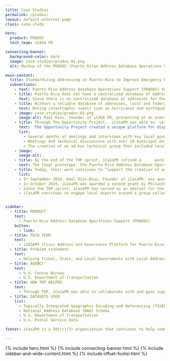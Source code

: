 ```yaml
---
title: Case Studies
permalink: /prados/
layout: default-internal-page
class: case-study

hero:
  product: PRADOS
  tech_team: iCASA PR

connecting-banner:
  background-color: dark
  image: case-studies/prados-01.png
  alt: Mockup of the PRADOS (Puerto Rican Address Database Operations Support) tool on an iPad

main-content:
  title: Standardizing Addressing in Puerto Rico to Improve Emergency Response
  subsections:
    - text: Puerto Rico Address Database Operations Support (PRADOS) helps municipalities and communities in Puerto Rico enhance their address data infrastructure to improve emergency response.
    - title: Puerto Rico does not have a centralized database of addresses with geospatial coordinates for its 78 legally independent municipios.
      text: Since there is no centralized database of addresses for Puerto Rico and most municipios do not have address data that follow federal standards, there are significant inconsistencies between federal, state and local datasets. To complicate the issue, addresses in Puerto Rico have unique characteristics that require special handling, and over half of the population of Puerto Rico rely on rural or post office box addresses that cannot be geolocated.
    - title: Without a reliable database of addresses, local and federal leaders are unable to effectively manage catastrophic events.
      text: During catastrophic events such as hurricanes and earthquakes, residences and businesses cannot be located using traditional means of address navigation since structures, street signs, and landmarks no longer exist. Without addresses that can be geolocated, emergency respondents aren’t able to locate households affected by disasters or effectively respond to calls for help. An easily accessible database of reliable, accurate, and uniform address point data can meet the immediate needs of emergency responders and communities in crisis.
    - image: case-studies/prados-02.png
      image-alt: Raúl Rios, founder of iCASA PR, presenting at an event
    - title: Through The Opportunity Project,  iCasaPR was able to  validate an approach for collecting and standardizing addresses in Puerto Rico through collaborative engagements with key stakeholders and local leaders.
      text: 'The Opportunity Project created a unique platform for disparate groups of people to collaborate on a singular challenge. The collaborative spirit of the TOP user engagement workshop in Puerto Rico inspired iCasaPR to collaborate with key stakeholders and gain valuable insights to ensure that their approach could meet existing needs. These efforts included:'
      list:
        - Several months of meetings and interviews with key local government stakeholders and agencies around issues of addressing infrastructure
        - Meetings and technical discussions with over 30 municipal data stewards to understand the issues around maintaining quality address data and producing authoritative datasets
        - The creation of an ad-hoc technical group that included local subject matter experts of geospatial applications as well as representatives from the local mailing and distribution industry
    - image:
      image-alt:
    - title: By the end of the TOP sprint, iCasaPR refined a      working prototype for municipal data stewards to “translate” local addressing practices to federally compliant addresses.
      text: The final prototype, the Puerto Rico Address Database Operations Support (PRADOS), is an address governance platform to assist local authorities in Puerto Rico in standardizing addresses. The product works by providing cloud-based access to local and federal datasets without the need to install complex GIS products. PRADOS allows data stewards to overcome the cultural differences between Puerto Rico local addressing practices and the systems currently operating in the federal government.
    - title: Today, their work continues to “support the creation of authoritative address datasets for Puerto Rico that preserve [its] cultural heritage and comply with Federal Standards” and is funded by two grants.
      list:
      - In September 2019, Raúl Ríos-Díaz, Founder of iCasaPR, was awarded a Research Grant from the Advanced Research Grants Program (ARG) to continue the development of PRADOS. This grant is sponsored by the Puerto Rico Science, Technology & Research Trust.
      - In October 2019, iCasaPR was awarded a second grant by Philanthropy Puerto Rico, to launch the Puerto Rico Civic Address Vulnerability Evaluation (PRCAVE) Project. PRCAVE will be the first systematic study of the addressing infrastructure problems in Puerto Rico and its effect on disadvantaged communities.
      - Since the TOP sprint, iCasaPR has served as an advisor for the Puerto Rico Addressing Working Group (PRAWG) that includes FEMA, EPA, NASA, the U.S. Census Bureau
      - iCasaPR continues to engage local experts around a group called the Puerto Rico Civic Address Standards Implementation Technical Advisory (PRCasita) task force to improve the addressing infrastructure of Puerto Rico.


sidebar:
  - title: PRODUCT
    text:
      - Puerto Rico Address Database Operations Support (PRADOS)
    button:
      - link:
  - title: TECH TEAM
    text:
      - iCASAPR (Civic Address and Governance Platform for Puerto Rico)
  - title: Problem statement
    text:
      - Helping Tribal, State, and Local Governments with Local Address Data Collection
  - title: AGENCY
    text:
      - U.S. Census Bureau
      - U.S. Department of Transportation
  - title: HOW TOP HELPED
    text:
      - Through TOP, iCasaPR was able to collaborate with and gain support from key federal, local stakeholders, and non-profit sectors in Puerto Rico to ensure their solution would be viable in the long term.
  - title: DATASETS USED
    list:
      - Topically Integrated Geographic Encoding and Referencing (TIGER) Files, U.S. Census Bureau
      - National Address Database (NAD) Schema
      - U.S. Department of Transportation
      - U.S. Postal Service data

footer: iCasaPR is a 501(c)(3) organization that continues to help communities overcome the problem of “data invisibility” through the evaluation and improvement of their civic addresses. Their goal is to deploy their toolkit to municipios around the island, with the ultimate goal of reaching all of the 78 municipios. The ultimate goal of iCasaPR is to create authoritative address datasets at the municipio level that can be collected in a centralized address repository to support the reconstruction process, improve emergency response, and foster a more resilient future for Puerto Rico.

---
```


{% include hero.html %}
{% include connecting-banner.html %}
{% include sidebar-and-wide-content.html %}
{% include offset-footer.html %}
